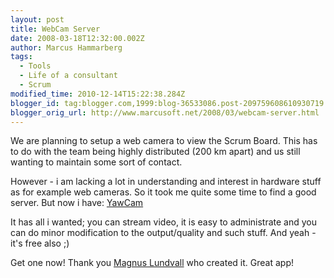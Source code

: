 ```yaml
---
layout: post
title: WebCam Server
date: 2008-03-18T12:32:00.002Z
author: Marcus Hammarberg
tags:
  - Tools
  - Life of a consultant
  - Scrum
modified_time: 2010-12-14T15:22:38.284Z
blogger_id: tag:blogger.com,1999:blog-36533086.post-209759608610930719
blogger_orig_url: http://www.marcusoft.net/2008/03/webcam-server.html
---
```


We are planning to setup a web camera to view the Scrum Board. This
has to do with the team being highly distributed (200 km
apart) and us still wanting to maintain some sort of contact.

However - i am lacking a lot in understanding and interest in hardware
stuff as for example web cameras. So it took me quite some time to find
a good server. But now i have: [YawCam](http://www.snapfiles.com/get/yawcam.html)

It has all i wanted; you can stream video, it is easy to administrate
and you can do minor modification to the output/quality and such stuff.
And yeah - it's free also ;)

Get one now! Thank you [Magnus Lundvall](http://www.snapfiles.com/publishers/magnus-lundvall/index.html "Visit the website of the publisher")
who created it. Great app!
